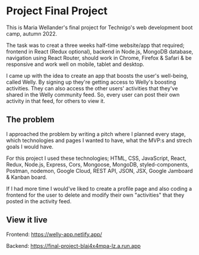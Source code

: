 # Project Final Project

This is Maria Wellander's final project for Technigo's web development boot camp, autumn 2022.

The task was to creat a three weeks half-time website/app that required; frontend in React (Redux optional), backend in Node.js, MongoDB database, navigation using React Router, should work in Chrome, Firefox & Safari & be responsive and work well on mobile, tablet and desktop.

I came up with the idea to create an app that boosts the user's well-being, called Welly. By signing up they're getting access to Welly's boosting activities. They can also access the other users' activities that they've shared in the Welly community feed. So, every user can post their own activity in that feed, for others to view it.

## The problem

I approached the problem by writing a pitch where I planned every stage, which technologies and pages I wanted to have, what the MVP:s and strech goals I would have.

For this project I used these technologies; HTML, CSS, JavaScript, React, Redux, Node.js, Express, Cors, Mongoose, MongoDB, styled-components, Postman, nodemon, Google Cloud, REST API, JSON, JSX, Google Jamboard & Kanban board.

If I had more time I would've liked to create a profile page and also coding a frontend for the user to delete and modify their own "activities" that they posted in the activity feed.

## View it live

Frontend:
https://welly-app.netlify.app/

Backend:
https://final-project-blaj4x4mpa-lz.a.run.app